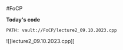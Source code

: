 #FoCP 

**Today's code**
```embed-cpp
PATH: vault://FoCP/lecture2_09.10.2023.cpp
```
![[lecture2_09.10.2023.cpp]]